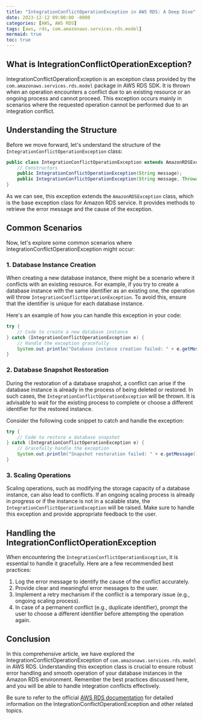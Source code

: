 ```yaml
---
title: "IntegrationConflictOperationException in AWS RDS: A Deep Dive"
date: 2023-12-12 09:00:00 -0000
categories: [AWS, AWS RDS]
tags: [aws, rds, com.amazonaws.services.rds.model]
mermaid: true
toc: true
---
```


## What is IntegrationConflictOperationException?

IntegrationConflictOperationException is an exception class provided by the `com.amazonaws.services.rds.model` package in AWS RDS SDK. It is thrown when an operation encounters a conflict due to an existing resource or an ongoing process and cannot proceed. This exception occurs mainly in scenarios where the requested operation cannot be performed due to an integration conflict.

## Understanding the Structure

Before we move forward, let's understand the structure of the `IntegrationConflictOperationException` class:

```java
public class IntegrationConflictOperationException extends AmazonRDSException {
    // Constructors
    public IntegrationConflictOperationException(String message);
    public IntegrationConflictOperationException(String message, Throwable cause);
}
```

As we can see, this exception extends the `AmazonRDSException` class, which is the base exception class for Amazon RDS service. It provides methods to retrieve the error message and the cause of the exception.

## Common Scenarios

Now, let's explore some common scenarios where IntegrationConflictOperationException might occur:

### 1. Database Instance Creation

When creating a new database instance, there might be a scenario where it conflicts with an existing resource. For example, if you try to create a database instance with the same identifier as an existing one, the operation will throw `IntegrationConflictOperationException`. To avoid this, ensure that the identifier is unique for each database instance.

Here's an example of how you can handle this exception in your code:

```java
try {
    // Code to create a new database instance
} catch (IntegrationConflictOperationException e) {
    // Handle the exception gracefully
    System.out.println("Database instance creation failed: " + e.getMessage());
}
```

### 2. Database Snapshot Restoration

During the restoration of a database snapshot, a conflict can arise if the database instance is already in the process of being deleted or restored. In such cases, the `IntegrationConflictOperationException` will be thrown. It is advisable to wait for the existing process to complete or choose a different identifier for the restored instance.

Consider the following code snippet to catch and handle the exception:

```java
try {
    // Code to restore a database snapshot
} catch (IntegrationConflictOperationException e) {
    // Gracefully handle the exception
    System.out.println("Snapshot restoration failed: " + e.getMessage());
}
```

### 3. Scaling Operations

Scaling operations, such as modifying the storage capacity of a database instance, can also lead to conflicts. If an ongoing scaling process is already in progress or if the instance is not in a scalable state, the `IntegrationConflictOperationException` will be raised. Make sure to handle this exception and provide appropriate feedback to the user.

## Handling the IntegrationConflictOperationException

When encountering the `IntegrationConflictOperationException`, it is essential to handle it gracefully. Here are a few recommended best practices:

1. Log the error message to identify the cause of the conflict accurately.
2. Provide clear and meaningful error messages to the user.
3. Implement a retry mechanism if the conflict is a temporary issue (e.g., ongoing scaling process).
4. In case of a permanent conflict (e.g., duplicate identifier), prompt the user to choose a different identifier before attempting the operation again.

## Conclusion

In this comprehensive article, we have explored the IntegrationConflictOperationException of `com.amazonaws.services.rds.model` in AWS RDS. Understanding this exception class is crucial to ensure robust error handling and smooth operation of your database instances in the Amazon RDS environment. Remember the best practices discussed here, and you will be able to handle integration conflicts effectively.

Be sure to refer to the official [AWS RDS documentation](https://docs.aws.amazon.com/rds) for detailed information on the IntegrationConflictOperationException and other related topics.
